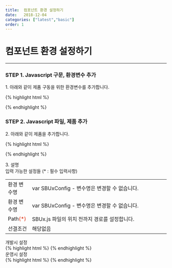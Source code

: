 ```yaml
---
title:  컴포넌트 환경 설정하기
date:   2018-12-04
categories: ["latest","basic"]
order: 1
---
```


컴포넌트 환경 설정하기
===

---

### STEP 1. Javascript 구문, 환경변수 추가
<div>1. 아래와 같이 제품 구동을 위한 환경변수를 추가합니다.</div>

{% highlight html %}
<script >
        var SBUxConfig = {
            License : "SUE26-XXXX-XXXXX-XXX",
            Path : "/resources/sbux/",
            Locale : "ko", // { ko | en | ja }
            LocaleFile : "LocalTest.js",

            Theme : "bootstrap", // { none | bootstrap }
            CustomCSS : "SBUxCustom_Demo.css",
            DefaultSetFile : "SBUxDefault.js",

            Debug : true,
            DeveloperTipType : "none", // { console | alert | storage | none }
            SystemLogType : "console", // { console | storage | none}

            Design : true, // css 를 호출, false 시 css 호출하지 않음.
            LoadingType : "holding",  // none | holding(default) | progress
            LoadIncludeClass : 'lazyLoadClass',  // 선언한 Class 가 있는 컴포넌트만 우선 로드
            LoadExcludeClass : 'notLoadClass', // 선언한 Class 를 제외한 컴포넌트 로드
            CustomAttrs : ['custom-attr1','custom-attr2'],  // 받아들이는 custom 속성에 대한 정의

            SBGrid : {
                Theme : 'default',
                DefaultSetFile : 'SBGridDefault.js',
                Version2_5 : true
            },
            SBChart : {
                Version2_0 : true
            }
        };
</script>
{% endhighlight %}

### STEP 2. Javascript 파일, 제품 추가
<div>2. 아래와 같이 제품을 추가합니다.</div>

{% highlight html %}
<script src="/resources/sbux/SBUx.js"></script>
{% endhighlight %}

<div>3. 설명</div>
<sbux-tabs id="explainTab" name="explainTab" uitype="normal" title-target-id-array="exTab1^exTab2^exTab3" 
           title-text-array="설명^개발시 설정^운영시 설정">
</sbux-tabs>
<div class="tab-content">
    <div id="exTab1">
        <div>입력 가능한 설정들 (* : 필수 입력사항)</div>
        <table style="width:100%">
            <colgroup>
                <col style="width:15%"/>
                <col style="width:85%"/>
            </colgroup>
            <tr>
                <td class="tdTitle">환경 변수명</td>
                <td >var SBUxConfig - 변수명은 변경할 수 없습니다.</td>
            </tr>
            <tr>
                <td class="tdTitle">환경 변수명</td>
                <td >var SBUxConfig - 변수명은 변경할 수 없습니다.</td>
            </tr>
            <tr>
                <td class="tdTitle">Path<span style="color:#dd2200">(*)</span></td>
                <td >SBUx.js 파일의 위치 전까지 경로를 설정합니다.</td>
            </tr>
            <tr>
                <td class="tdTitle">선결조건</td>
                <td>해당없음</td>
            </tr>
        </table>
    </div>
    <div id="exTab2">
        <div>개발시 설정</div>        
        {% highlight html %}
        <script>
                var SBUxConfig = {
                    Path : "/resources/SBUx/", 
                    Debug : true,
                    DeveloperTipType : "console", // { console | alert | storage | none }
                    SystemLogType : "none", // { console | storage | none}
                    SBGrid : {
                        Version2_5 : true
                    },
                    SBChart : {
                        Version2_0 : true
                    }
                };
        </script>
        {% endhighlight %}
    </div>
    <div id="exTab3">
        <div>운영시 설정</div>
        {% highlight html %}
        <script>
                var SBUxConfig = {
                    Path : "/resources/SBUx/",  
                    SBGrid : {
                        Version2_5 : true
                    },
                    SBChart : {
                        Version2_0 : true
                    }
                };
        </script>
        {% endhighlight %}
    </div>

</div>